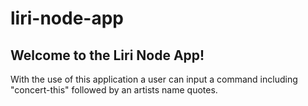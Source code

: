 # liri-node-app
## Welcome to the Liri Node App!

With the use of this application a user can input a command including "concert-this" followed by an artists name quotes.
